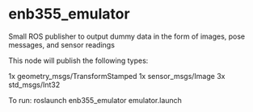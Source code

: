 # enb355_emulator
Small ROS publisher to output dummy data in the form of images, pose messages, and sensor readings

This node will publish the following types:

1x geometry_msgs/TransformStamped
1x sensor_msgs/Image
3x std_msgs/Int32

To run:
roslaunch enb355_emulator emulator.launch
